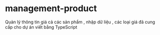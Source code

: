 # management-product
Quản lý thông tin giá cả các sản phẩm , nhập dữ liệu , các loại giá đã cung cấp cho dự án viết bằng TypeScript
